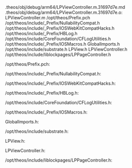 .theos/obj/debug/arm64/LPViewController.m.31697d7e.md .theos/obj/debug/arm64/LPViewController.m.31697d7e.o: \
  LPViewController.m /opt/theos/Prefix.pch \
  /opt/theos/include/_Prefix/NullabilityCompat.h \
  /opt/theos/include/_Prefix/IOSWebKitCompatHacks.h \
  /opt/theos/include/_Prefix/HBLog.h \
  /opt/theos/include/CoreFoundation/CFLogUtilities.h \
  /opt/theos/include/_Prefix/IOSMacros.h GlobalImports.h \
  /opt/theos/include/substrate.h LPView.h LPViewController.h \
  /opt/theos/include/liblockpages/LPPageController.h

/opt/theos/Prefix.pch:

/opt/theos/include/_Prefix/NullabilityCompat.h:

/opt/theos/include/_Prefix/IOSWebKitCompatHacks.h:

/opt/theos/include/_Prefix/HBLog.h:

/opt/theos/include/CoreFoundation/CFLogUtilities.h:

/opt/theos/include/_Prefix/IOSMacros.h:

GlobalImports.h:

/opt/theos/include/substrate.h:

LPView.h:

LPViewController.h:

/opt/theos/include/liblockpages/LPPageController.h:
